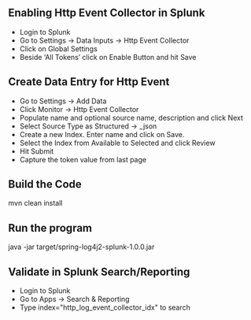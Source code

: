 ## Enabling Http Event Collector in Splunk
* Login to Splunk
* Go to Settings -> Data Inputs -> Http Event Collector
* Click on Global Settings
* Beside ‘All Tokens’ click on Enable Button and hit Save

## Create Data Entry for Http Event
* Go to Settings -> Add Data
* Click Monitor -> Http Event Collector
* Populate name and optional source name, description and click Next
* Select Source Type as Structured ->  _json
* Create a new Index. Enter name and click on Save.
* Select the Index from Available to Selected and click Review
* Hit Submit
* Capture the token value from last page

## Build the Code
mvn clean install

## Run the program
java -jar target/spring-log4j2-splunk-1.0.0.jar

## Validate in Splunk Search/Reporting
* Login to Splunk
* Go to Apps -> Search & Reporting
* Type index="http_log_event_collector_idx" to search
